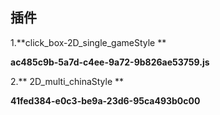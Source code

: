 ## 插件

1.**click_box-2D_single_gameStyle  **

**ac485c9b-5a7d-c4ee-9a72-9b826ae53759.js**

2.** 2D_multi_chinaStyle **

**41fed384-e0c3-be9a-23d6-95ca493b0c00**